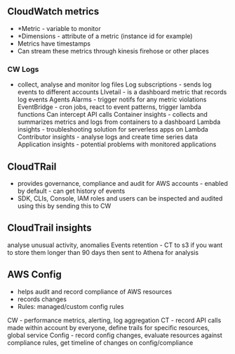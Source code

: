 ## CloudWatch metrics
- *Metric - variable to monitor
- *Dimensions - attribute of a metric (instance id for example)
- Metrics have timestamps
- Can stream these metrics through kinesis firehose or other places

### CW Logs
- collect, analyse and monitor log files
Log subscriptions - sends log events to different accounts
LIvetail - is a dashboard metric that records log events
Agents
Alarms - trigger notifs for any metric violations
EventBridge - cron jobs, react to event patterns, trigger lambda functions
Can intercept API calls
Container insights - collects and summarizes metrics and logs from containers to a dashboard
Lambda insights - troubleshooting solution for serverless apps on Lambda
Contributor insights - analyse logs and create time series data
Application insights - potential problems with monitored applications

## CloudTRail
- provides governance, compliance and audit for AWS accounts - enabled by default - can get history of events
- SDK, CLIs, Console, IAM roles and users can be inspected and audited using this by sending this to CW

## CloudTrail insights
analyse unusual activity, anomalies
Events retention - CT to s3 if you want to store them longer than 90 days then sent to Athena for analysis

## AWS Config
- helps audit and record compliance of AWS resources
- records changes
- Rules: managed/custom config rules

CW - performance metrics, alerting, log aggregation
CT - record API calls made within account by everyone, define trails for specific resources, global service
Config - record config changes, evaluate resources against compliance rules, get timeline of changes on config/compliance
